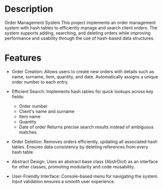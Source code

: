 # Description

Order Management System
This project implements an order management system with hash tables to efficiently manage and search client orders. The system supports adding, searching, and deleting orders while improving performance and usability through the use of hash-based data structures.

# Features

- Order Creation:
  Allows users to create new orders with details such as name, surname, item, quantity, and date.
  Automatically assigns a unique order number to each entry.

- Efficient Search:
  Implements hash tables for quick lookups across key fields:
  - Order number
  - Client's name and surname
  - Item name
  - Quantity
  - Date of order
  Returns precise search results instead of ambiguous matches.

- Order Deletion:
  Removes orders efficiently, updating all associated hash tables.
  Ensures data consistency by deleting references from every hash table.

- Abstract Design:
  Uses an abstract base class (AbstrDict) as an interface for other classes, promoting modularity and code reusability.

- User-Friendly Interface:
  Console-based menu for navigating the system.
  Input validation ensures a smooth user experience.
